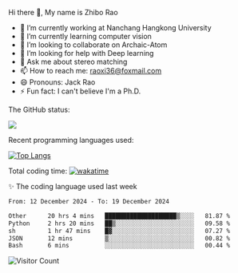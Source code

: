 Hi there 👋, My name is Zhibo Rao
- 🔭 I’m currently working at Nanchang Hangkong University
- 🌱 I’m currently learning computer vision
- 👯 I’m looking to collaborate on Archaic-Atom
- 🤔 I’m looking for help with Deep learning
- 💬 Ask me about stereo matching
- 📫 How to reach me: raoxi36@foxmail.com
- 😄 Pronouns: Jack Rao
- ⚡ Fun fact: I can't believe I'm a Ph.D.

The GitHub status:

![](https://github-readme-stats.vercel.app/api?username=ZhiboRao)

Recent programming languages used:

[![Top Langs](https://github-readme-stats.vercel.app/api/top-langs/?username=ZhiboRao&layout=compact)](https://github.com/anuraghazra/github-readme-stats)

Total coding time: [![wakatime](https://wakatime.com/badge/user/51ec5ec7-4742-4243-9eea-732ade32c0b7.svg)](https://wakatime.com/@51ec5ec7-4742-4243-9eea-732ade32c0b7)

✨ The coding language used last week 
<!--START_SECTION:waka-->

```txt
From: 12 December 2024 - To: 19 December 2024

Other      20 hrs 4 mins   ████████████████████▒░░░░   81.87 %
Python     2 hrs 20 mins   ██▒░░░░░░░░░░░░░░░░░░░░░░   09.58 %
sh         1 hr 47 mins    █▓░░░░░░░░░░░░░░░░░░░░░░░   07.27 %
JSON       12 mins         ▒░░░░░░░░░░░░░░░░░░░░░░░░   00.82 %
Bash       6 mins          ░░░░░░░░░░░░░░░░░░░░░░░░░   00.44 %
```

<!--END_SECTION:waka-->

![Visitor Count](https://profile-counter.glitch.me/Raohaocheng/count.svg)
